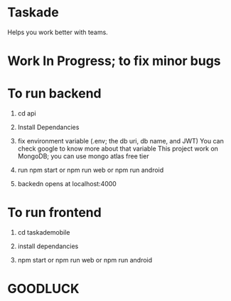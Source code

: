# Taskade
Helps you work better with teams. 

# Work In Progress; to fix minor bugs

# To run backend

1. cd api

2. Install Dependancies

3. fix environment variable (.env; the db uri, db name, and JWT)
    You can check google to know more about that variable
    This project work on MongoDB; you can use mongo atlas free tier

4. run npm start or npm run web or npm run android

5. backedn opens at localhost:4000

# To run frontend

1. cd taskademobile

2. install dependancies

3. npm start or npm run web or npm run android


# GOODLUCK
